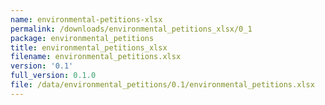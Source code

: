 ```yaml
---
name: environmental-petitions-xlsx
permalink: /downloads/environmental_petitions_xlsx/0_1
package: environmental_petitions
title: environmental_petitions_xlsx
filename: environmental_petitions.xlsx
version: '0.1'
full_version: 0.1.0
file: /data/environmental_petitions/0.1/environmental_petitions.xlsx
---
```

